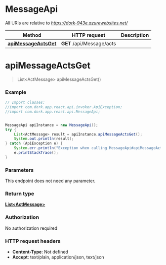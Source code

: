 # MessageApi

All URIs are relative to *https://dork-943e.azurewebsites.net/*

Method | HTTP request | Description
------------- | ------------- | -------------
[**apiMessageActsGet**](MessageApi.md#apiMessageActsGet) | **GET** /api/Message/acts | 


<a name="apiMessageActsGet"></a>
# **apiMessageActsGet**
> List&lt;ActMessage&gt; apiMessageActsGet()



### Example
```java
// Import classes:
//import com.dork.app.react.api.invoker.ApiException;
//import com.dork.app.react.api.MessageApi;


MessageApi apiInstance = new MessageApi();
try {
    List<ActMessage> result = apiInstance.apiMessageActsGet();
    System.out.println(result);
} catch (ApiException e) {
    System.err.println("Exception when calling MessageApi#apiMessageActsGet");
    e.printStackTrace();
}
```

### Parameters
This endpoint does not need any parameter.

### Return type

[**List&lt;ActMessage&gt;**](ActMessage.md)

### Authorization

No authorization required

### HTTP request headers

 - **Content-Type**: Not defined
 - **Accept**: text/plain, application/json, text/json

